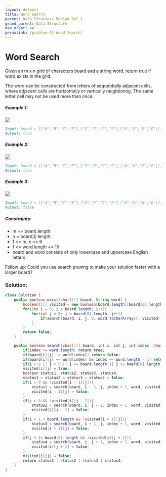 ```yaml
---
layout: default
title: Word Search
parent: Data Structure Medium Set 1
grand_parent: Data Structure
nav_order: 44
permalink: /problem-44-Word Search/
---
```

# Word Search
Given an m x n grid of characters board and a string word, return true if word exists in the grid.

The word can be constructed from letters of sequentially adjacent cells, where adjacent cells are horizontally or vertically neighboring. The same letter cell may not be used more than once.

##### Example 1:
![](../../assets/images/ds/word2.jpeg)

```markdown
Input: board = [["A","B","C","E"],["S","F","C","S"],["A","D","E","E"]], word = "ABCCED"
Output: true
```
##### Example 2:
![](../../assets/images/ds/word-1.jpeg![img.png](img.png))

```markdown
Input: board = [["A","B","C","E"],["S","F","C","S"],["A","D","E","E"]], word = "SEE"
Output: true
```
##### Example 3:
![](../../assets/images/ds/word3.jpeg)

```markdown
Input: board = [["A","B","C","E"],["S","F","C","S"],["A","D","E","E"]], word = "ABCB"
Output: false
```
##### Constraints:
* m == board.length
* n = board[i].length
* 1 <= m, n <= 6
* 1 <= word.length <= 15
* board and word consists of only lowercase and uppercase English letters.


Follow up: Could you use search pruning to make your solution faster with a larger board?

### Solution:
```java
class Solution {
    public boolean exist(char[][] board, String word) {
        boolean[][] visited = new boolean[board.length][board[0].length];
        for(int i = 0; i < board.length; i++){
            for(int j = 0; j < board[0].length; j++){
                if(search(board, i, j, 0, word.toCharArray(), visited)) return true;
            }
        }
        return false;
    }

    public boolean search(char[][] board, int i, int j, int index, char[] word, boolean[][] visited){
        if(index >= word.length) return true;
        if(board[i][j] != word[index]) return false;
        if(board[i][j] == word[index] && index == word.length - 1) return true;
        if(i < 0 || j < 0 || i >= board.length || j >= board[0].length) return false;
        visited[i][j] = true;
        boolean status1, status2, status3, status4;
        status1 = status2 = status3 = status4 = false;
        if(i > 0 && !visited[i - 1][j]){
            status1 = search(board, i - 1, j, index + 1, word, visited);
            visited[i - 1][j] = false;
        }
        if(j > 0 && !visited[i][j - 1]){
            status2 = search(board, i, j - 1, index + 1, word, visited);
            visited[i][j - 1] = false;
        }
        if(i + 1 < board.length && !visited[i + 1][j]){
            status3 = search(board, i + 1, j, index + 1, word, visited);
            visited[i + 1][j] = false;
        }
        if(j + 1< board[0].length && !visited[i][j + 1]){
            status4 = search(board, i, j + 1, index + 1, word, visited);
            visited[i][j + 1] = false;
        }
        visited[i][j] = false;
        return status1 | status2 | status3 | status4;
    }
}
```